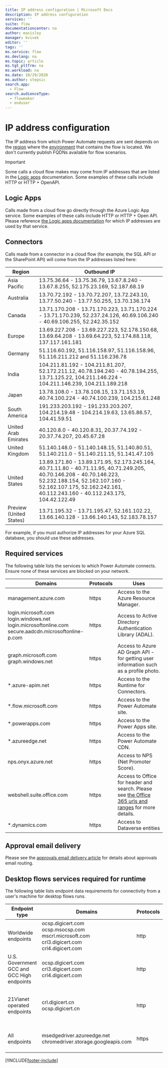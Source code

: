 ```yaml
---
title: IP address configuration | Microsoft Docs
description: IP address configuration
services: ''
suite: flow
documentationcenter: na
author: masisley
manager: kvivek
editor: ''
tags: ''
ms.service: flow
ms.devlang: na
ms.topic: article
ms.tgt_pltfrm: na
ms.workload: na
ms.date: 10/29/2020
ms.author: stepsic
search.app: 
  - Flow
search.audienceType: 
  - flowmaker
  - enduser
---
```


# IP address configuration
The IP address from which Power Automate requests are sent depends on the [region](regions-overview.md) where the [environment](environments-overview-admin.md) that contains the flow is located. We don't currently publish FQDNs available for flow scenarios.

>[!IMPORTANT]
> Some calls a cloud flow makes may come from IP addresses that are listed in the [Logic apps](/azure/logic-apps/logic-apps-limits-and-config#configuration-ip-addresses) documentation. Some examples of these calls include HTTP or HTTP + OpenAPI.

## Logic Apps
Calls made from a cloud flow go directly through the Azure Logic App service. Some examples of these calls include HTTP or HTTP + Open API. Please reference [the Logic apps documentation](/azure/logic-apps/logic-apps-limits-and-config#configuration-ip-addresses) for which IP addresses are used by that service.

## Connectors
Calls made from a connector in a cloud flow (for example, the SQL API or the SharePoint API) will come from the IP addresses listed here:

| Region | Outbound IP |
| --- | --- |
| Asia Pacific | 13.75.36.64 - 13.75.36.79, 13.67.8.240 - 13.67.8.255, 52.175.23.169, 52.187.68.19 |
| Australia  | 13.70.72.192 - 13.70.72.207, 13.72.243.10, 13.77.50.240 - 13.77.50.255, 13.70.136.174 |
| Canada | 13.71.170.208 - 13.71.170.223, 13.71.170.224 - 13.71.170.239, 52.237.24.126, 40.69.106.240 - 40.69.106.255, 52.242.35.152 |
| Europe | 13.69.227.208 - 13.69.227.223, 52.178.150.68, 13.69.64.208 - 13.69.64.223, 52.174.88.118, 137.117.161.181 |
| Germany | 51.116.60.192, 51.116.158.97, 51.116.158.96, 51.116.211.212 and 51.116.236.78 |
| India  | 104.211.81.192 - 104.211.81.207, 52.172.211.12, 40.78.194.240 - 40.78.194.255, 13.71.125.22, 104.211.146.224 - 104.211.146.239, 104.211.189.218 |
| Japan | 13.78.108.0 - 13.78.108.15, 13.71.153.19, 40.74.100.224 - 40.74.100.239, 104.215.61.248 |
| South America | 191.233.203.192 - 191.233.203.207, 104.214.19.48 - 104.214.19.63, 13.65.86.57, 104.41.59.51 |
| United Arab Emirates | 40.120.8.0 - 40.120.8.31, 20.37.74.192 - 20.37.74.207, 20.45.67.28 |
| United Kingdom | 51.140.148.0 - 51.140.148.15, 51.140.80.51, 51.140.211.0 - 51.140.211.15, 51.141.47.105 |
| United States | 13.89.171.80 - 13.89.171.95, 52.173.245.164, 40.71.11.80 - 40.71.11.95, 40.71.249.205, 40.70.146.208 - 40.70.146.223, 52.232.188.154, 52.162.107.160 - 52.162.107.175, 52.162.242.161, 40.112.243.160 - 40.112.243.175, 104.42.122.49 |
| Preview (United States)  | 13.71.195.32 - 13.71.195.47, 52.161.102.22, 13.66.140.128 - 13.66.140.143, 52.183.78.157 |

For example, if you must authorize IP addresses for your Azure SQL database, you should use these addresses.

## Required services
The following table lists the services to which Power Automate connects. Ensure none of these services are blocked on your network.

| Domains | Protocols | Uses |
| --------|  ---------| ---- |
| management.azure.com | https | Access to the Azure Resource Manager. |
| login.microsoft.com<br />login.windows.net<br />login.microsoftonline.com<br />secure.aadcdn.microsoftonline-p.com | https | Access to Active Directory Authentication Library (ADAL). |
| graph.microsoft.com <br />graph.windows.net<br /> | https | Access to Azure AD Graph API - for getting user information such as a profile photo. |
| *.azure-apim.net | https | Access to the Runtime for Connectors. |
| *.flow.microsoft.com | https | Access to the Power Automate site. |
| *.powerapps.com | https | Access to the Power Apps site. |
| *.azureedge.net | https | Access to the Power Automate CDN. |
| nps.onyx.azure.net | https | Access to NPS (Net Promoter Score). |
| webshell.suite.office.com | https | Access to Office for header and search. Please see [the Office 365 urls and ranges](/office365/enterprise/urls-and-ip-address-ranges#microsoft-365-common-and-office-online) for more details. |
| *.dynamics.com | https | Access to Dataverse entities |

## Approval email delivery
Please see the [approvals email delivery article](https://go.microsoft.com/fwlink/?linkid=2128304) for details about approvals email routing.

## Desktop flows services required for runtime
The following table lists endpoint data requirements for connectivity from a user's machine for desktop flows runs.

| Endpoint type | Domains | Protocols | Uses |
| ------------- | ------- |  -------- | ---- |
| Worldwide endpoints|ocsp.digicert.com<br>ocsp.msocsp.com<br>mscrl.microsoft.com<br>crl3.digicert.com<br>crl4.digicert.com | http | Access to the CRL server for the public cloud. |
| U.S. Government GCC and GCC High endpoints|ocsp.digicert.com<br>crl3.digicert.com<br>crl4.digicert.com | http | Access to the CRL server for US government cloud. |
| 21Vianet operated endpoints|crl.digicert.cn<br>ocsp.digicert.cn | http | Access to the CRL servers for 21Vianet operated cloud. |
| All endpoints|msedgedriver.azureedge.net<br>chromedriver.storage.googleapis.com | https | Access to UI Flows WebDriver downloaders. |


[!INCLUDE[footer-include](includes/footer-banner.md)]